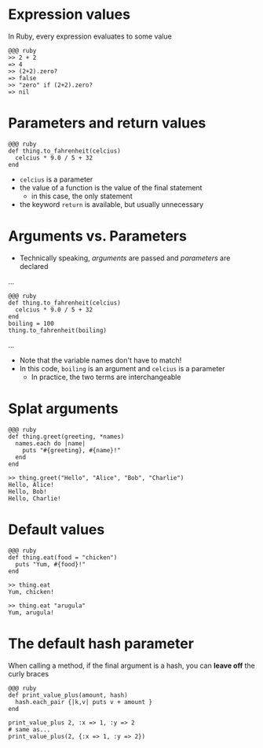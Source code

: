 # Expression values

In Ruby, every expression evaluates to some value

    @@@ ruby
    >> 2 + 2
    => 4
    >> (2+2).zero?
    => false
    >> "zero" if (2+2).zero?
    => nil

# Parameters and return values

    @@@ ruby
    def thing.to_fahrenheit(celcius)
      celcius * 9.0 / 5 + 32
    end

* `celcius` is a parameter
* the value of a function is the value of the final statement
  * in this case, the only statement
* the keyword `return` is available, but usually unnecessary

# Arguments vs. Parameters

* Technically speaking, *arguments* are passed and *parameters* are declared

...

    @@@ ruby
    def thing.to_fahrenheit(celcius)
      celcius * 9.0 / 5 + 32
    end
    boiling = 100
    thing.to_fahrenheit(boiling)

 ...

* Note that the variable names don't have to match!
* In this code, `boiling` is an argument and `celcius` is a parameter
  * In practice, the two terms are interchangeable

# Splat arguments

    @@@ ruby
    def thing.greet(greeting, *names)
      names.each do |name|
        puts "#{greeting}, #{name}!"
      end
    end

    >> thing.greet("Hello", "Alice", "Bob", "Charlie")
    Hello, Alice!
    Hello, Bob!
    Hello, Charlie!

# Default values

    @@@ ruby
    def thing.eat(food = "chicken")
      puts "Yum, #{food}!"
    end

    >> thing.eat
    Yum, chicken!

    >> thing.eat "arugula"
    Yum, arugula!

# The default hash parameter

When calling a method, if the final argument is a hash, you can **leave off** the curly braces

    @@@ ruby
    def print_value_plus(amount, hash)
      hash.each_pair {|k,v| puts v + amount }
    end

    print_value_plus 2, :x => 1, :y => 2
    # same as...
    print_value_plus(2, {:x => 1, :y => 2})
